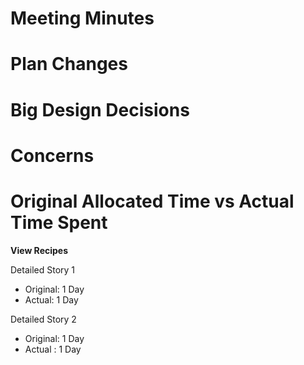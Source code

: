 # Meeting Minutes
# Plan Changes
# Big Design Decisions
# Concerns
# Original Allocated Time vs Actual Time Spent

**View Recipes**

Detailed Story 1
* Original: 1 Day
* Actual: 1 Day

Detailed Story 2
* Original: 1 Day
* Actual : 1 Day
